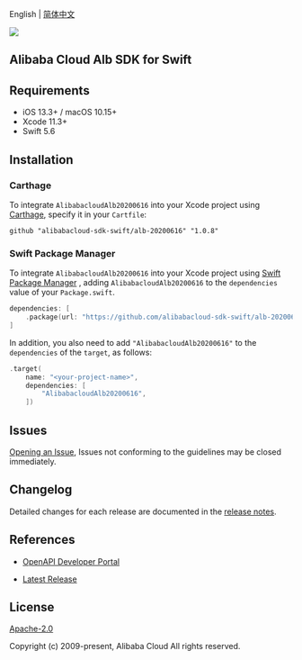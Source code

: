English | [简体中文](README-CN.md)

![](https://aliyunsdk-pages.alicdn.com/icons/AlibabaCloud.svg)

## Alibaba Cloud Alb SDK for Swift

## Requirements

- iOS 13.3+ / macOS 10.15+
- Xcode 11.3+
- Swift 5.6

## Installation

### Carthage

To integrate `AlibabacloudAlb20200616` into your Xcode project using [Carthage](https://github.com/Carthage/Carthage), specify it in your `Cartfile`:

```ogdl
github "alibabacloud-sdk-swift/alb-20200616" "1.0.8"
```

### Swift Package Manager

To integrate `AlibabacloudAlb20200616` into your Xcode project using [Swift Package Manager](https://swift.org/package-manager/) , adding `AlibabacloudAlb20200616` to the `dependencies` value of your `Package.swift`.

```swift
dependencies: [
    .package(url: "https://github.com/alibabacloud-sdk-swift/alb-20200616.git", from: "1.0.8")
]
```

In addition, you also need to add `"AlibabacloudAlb20200616"` to the `dependencies` of the `target`, as follows:

```swift
.target(
    name: "<your-project-name>",
    dependencies: [
        "AlibabacloudAlb20200616",
    ])
```

## Issues

[Opening an Issue](https://github.com/alibabacloud-sdk-swift/alb-20200616/issues/new), Issues not conforming to the guidelines may be closed immediately.

## Changelog

Detailed changes for each release are documented in the [release notes](./ChangeLog.txt).

## References

* [OpenAPI Developer Portal](https://next.api.alibabacloud.com/home)
- [Latest Release](https://github.com/alibabacloud-sdk-swift/alb-20200616)

## License

[Apache-2.0](http://www.apache.org/licenses/LICENSE-2.0)

Copyright (c) 2009-present, Alibaba Cloud All rights reserved.
